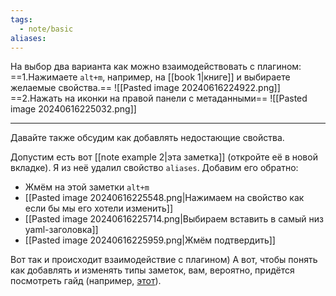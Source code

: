 ```yaml
---
tags:
  - note/basic
aliases:
---
```


На выбор два варианта как можно взаимодействовать с плагином:
	==1.Нажимаете `alt+m`, например, на [[book 1|книге]] и выбираете желаемые свойства.==
![[Pasted image 20240616224922.png]]
	==2.Нажать на иконки на правой панели с метаданными==
	![[Pasted image 20240616225032.png]]

___

Давайте также обсудим как добавлять недостающие свойства.

Допустим есть вот [[note example 2|эта заметка]] (откройте её в новой вкладке). Я из неё удалил свойство `aliases`. Добавим его обратно:
- Жмём на этой заметки `alt+m`
- [[Pasted image 20240616225548.png|Нажимаем на свойство как если бы мы его хотели изменить]]
- [[Pasted image 20240616225714.png|Выбираем вставить в самый низ yaml-заголовка]]
- [[Pasted image 20240616225959.png|Жмём подтвердить]]

Вот так и происходит взаимодействие с плагином) А вот, чтобы понять как добавлять и изменять типы заметок, вам, вероятно, придётся посмотреть гайд (например, [этот](https://www.youtube.com/watch?v=kqx6KHniMCc&t=264s&pp=ygUNbWV0YWRhdGEgbWVudQ%3D%3D)).
